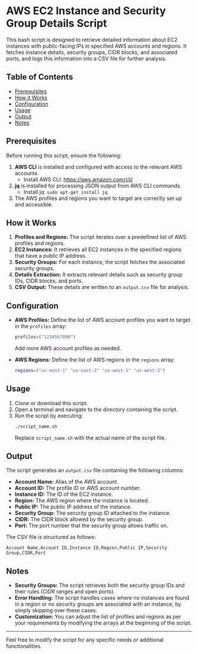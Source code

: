# AWS EC2 Instance and Security Group Details Script

This bash script is designed to retrieve detailed information about EC2 instances with public-facing IPs in specified AWS accounts and regions. It fetches instance details, security groups, CIDR blocks, and associated ports, and logs this information into a CSV file for further analysis.

## Table of Contents

- [Prerequisites](#prerequisites)
- [How it Works](#how-it-works)
- [Configuration](#configuration)
- [Usage](#usage)
- [Output](#output)
- [Notes](#notes)

## Prerequisites

Before running this script, ensure the following:

1. **AWS CLI** is installed and configured with access to the relevant AWS accounts.
   - Install AWS CLI: https://aws.amazon.com/cli/
2. **jq** is installed for processing JSON output from AWS CLI commands.
   - Install jq: `sudo apt-get install jq`
3. The AWS profiles and regions you want to target are correctly set up and accessible.

## How it Works

1. **Profiles and Regions:** The script iterates over a predefined list of AWS profiles and regions.
2. **EC2 Instances:** It retrieves all EC2 instances in the specified regions that have a public IP address.
3. **Security Groups:** For each instance, the script fetches the associated security groups.
4. **Details Extraction:** It extracts relevant details such as security group IDs, CIDR blocks, and ports.
5. **CSV Output:** These details are written to an `output.csv` file for analysis.

## Configuration

- **AWS Profiles:** Define the list of AWS account profiles you want to target in the `profiles` array:
    ```bash
    profiles=("1234567890")
    ```
    Add more AWS account profiles as needed.

- **AWS Regions:** Define the list of AWS regions in the `regions` array:
    ```bash
    regions=("us-east-1" "us-east-2" "us-west-1" "us-west-2")
    ```

## Usage

1. Clone or download this script.
2. Open a terminal and navigate to the directory containing the script.
3. Run the script by executing:
    ```bash
    ./script_name.sh
    ```
    Replace `script_name.sh` with the actual name of the script file.

## Output

The script generates an `output.csv` file containing the following columns:

- **Account Name:** Alias of the AWS account.
- **Account ID:** The profile ID or AWS account number.
- **Instance ID:** The ID of the EC2 instance.
- **Region:** The AWS region where the instance is located.
- **Public IP:** The public IP address of the instance.
- **Security Group:** The security group ID attached to the instance.
- **CIDR:** The CIDR block allowed by the security group.
- **Port:** The port number that the security group allows traffic on.

The CSV file is structured as follows:
```csv
Account Name,Account ID,Instance ID,Region,Public IP,Security Group,CIDR,Port
```

## Notes

- **Security Groups:** The script retrieves both the security group IDs and their rules (CIDR ranges and open ports).
- **Error Handling:** The script handles cases where no instances are found in a region or no security groups are associated with an instance, by simply skipping over these cases.
- **Customization:** You can adjust the list of profiles and regions as per your requirements by modifying the arrays at the beginning of the script.

---

Feel free to modify the script for any specific needs or additional functionalities.